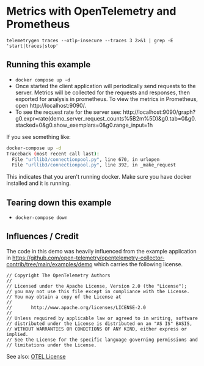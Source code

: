 # Metrics with OpenTelemetry and Prometheus

    telemetrygen traces --otlp-insecure --traces 3 2>&1 | grep -E 'start|traces|stop'


## Running this example
- `docker compose up -d`
- Once started the client application will periodically send requests to the server. Metrics will be collected for the
  requests and responses, then exported for analysis in prometheus. To view the metrics in Prometheus, open http://localhost:9090/.
- To see the request rate for the server see: http://localhost:9090/graph?g0.expr=rate(demo_server_request_counts%5B2m%5D)&g0.tab=0&g0.stacked=0&g0.show_exemplars=0&g0.range_input=1h

If you see something like:
```bash
docker-compose up -d
Traceback (most recent call last):
  File "urllib3/connectionpool.py", line 670, in urlopen
  File "urllib3/connectionpool.py", line 392, in _make_request
```
This indicates that you aren't running docker. Make sure you have docker installed and it is running.

## Tearing down this example
- `docker-compose down`

## Influences / Credit
The code in this demo was heavily influenced from the example application in https://github.com/open-telemetry/opentelemetry-collector-contrib/tree/main/examples/demo which carries the following license.
```
// Copyright The OpenTelemetry Authors
//
// Licensed under the Apache License, Version 2.0 (the "License");
// you may not use this file except in compliance with the License.
// You may obtain a copy of the License at
//
//       http://www.apache.org/licenses/LICENSE-2.0
//
// Unless required by applicable law or agreed to in writing, software
// distributed under the License is distributed on an "AS IS" BASIS,
// WITHOUT WARRANTIES OR CONDITIONS OF ANY KIND, either express or implied.
// See the License for the specific language governing permissions and
// limitations under the License.
```

See also: [OTEL License](https://github.com/open-telemetry/opentelemetry-collector-contrib/blob/10cfdaac1387b4df7a525c3050ce18ec8f8068be/LICENSE)
